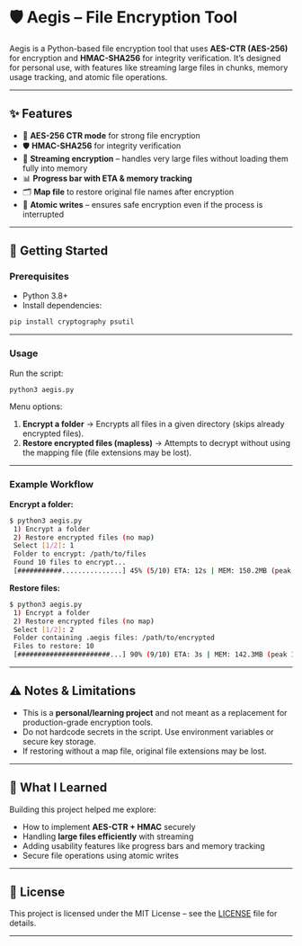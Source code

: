 # 🛡️ Aegis – File Encryption Tool

Aegis is a Python-based file encryption tool that uses **AES-CTR (AES-256)** for encryption and **HMAC-SHA256** for integrity verification.
It’s designed for personal use, with features like streaming large files in chunks, memory usage tracking, and atomic file operations.

---

## ✨ Features

* 🔑 **AES-256 CTR mode** for strong file encryption
* 🛡️ **HMAC-SHA256** for integrity verification
* 📂 **Streaming encryption** – handles very large files without loading them fully into memory
* 📊 **Progress bar with ETA & memory tracking**
* 🗂️ **Map file** to restore original file names after encryption
* 🧹 **Atomic writes** – ensures safe encryption even if the process is interrupted

---

## 🚀 Getting Started

### Prerequisites

* Python 3.8+
* Install dependencies:

```bash
pip install cryptography psutil
```

---

### Usage

Run the script:

```bash
python3 aegis.py
```

Menu options:

1. **Encrypt a folder** → Encrypts all files in a given directory (skips already encrypted files).
2. **Restore encrypted files (mapless)** → Attempts to decrypt without using the mapping file (file extensions may be lost).

---

### Example Workflow

**Encrypt a folder:**

```bash
$ python3 aegis.py
 1) Encrypt a folder
 2) Restore encrypted files (no map)
 Select [1/2]: 1
 Folder to encrypt: /path/to/files
 Found 10 files to encrypt...
 [###########...............] 45% (5/10) ETA: 12s | MEM: 150.2MB (peak 160.5MB)
```

**Restore files:**

```bash
$ python3 aegis.py
 1) Encrypt a folder
 2) Restore encrypted files (no map)
 Select [1/2]: 2
 Folder containing .aegis files: /path/to/encrypted
 Files to restore: 10
 [#######################...] 90% (9/10) ETA: 3s | MEM: 142.3MB (peak 150.0MB)
```

---

## ⚠️ Notes & Limitations

* This is a **personal/learning project** and not meant as a replacement for production-grade encryption tools.
* Do not hardcode secrets in the script. Use environment variables or secure key storage.
* If restoring without a map file, original file extensions may be lost.

---

## 📖 What I Learned

Building this project helped me explore:

* How to implement **AES-CTR + HMAC** securely
* Handling **large files efficiently** with streaming
* Adding usability features like progress bars and memory tracking
* Secure file operations using atomic writes

---

## 📜 License

This project is licensed under the MIT License – see the [LICENSE](LICENSE) file for details.

---

